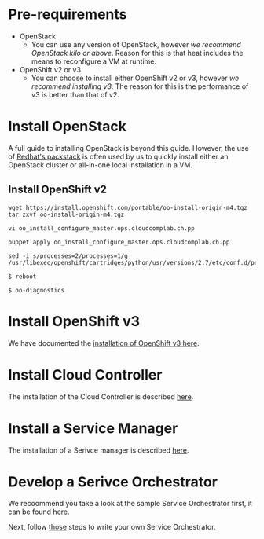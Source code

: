 # Pre-requirements 

* OpenStack
  * You can use any version of OpenStack, however *we recommend OpenStack kilo or above*. Reason for this is that heat includes the means to reconfigure a VM at runtime.
* OpenShift v2 or v3
  * You can choose to install either OpenShift v2 or v3, however *we recommend installing v3*. The reason for this is the performance of v3 is better than that of v2.

# Install OpenStack
A full guide to installing OpenStack is beyond this guide. However, the use of [Redhat's packstack](https://openstack.redhat.com/Quickstart) is often used by us to quickly install either an OpenStack cluster or all-in-one local installation in a VM.

## Install OpenShift v2

```
wget https://install.openshift.com/portable/oo-install-origin-m4.tgz
tar zxvf oo-install-origin-m4.tgz

vi oo_install_configure_master.ops.cloudcomplab.ch.pp

puppet apply oo_install_configure_master.ops.cloudcomplab.ch.pp

sed -i s/processes=2/processes=1/g /usr/libexec/openshift/cartridges/python/usr/versions/2.7/etc/conf.d/performance.conf.erb

$ reboot

$ oo-diagnostics
```

# Install OpenShift v3
We have documented the [installation of OpenShift v3 here](http://blog.zhaw.ch/icclab/installing-openshift-origin-v3-on-openstack/).

# Install Cloud Controller
The installation of the Cloud Controller is described [here](https://github.com/icclab/hurtle_cc_api/blob/master/README.md).

# Install a Service Manager
The installation of a Serivce manager is described [here](https://github.com/icclab/hurtle_sm).

# Develop a Serivce Orchestrator
We recoommend you take a look at the sample Service Orchestrator first, it can be found [here](https://github.com/icclab/hurtle_sample_so).

Next, follow [those](https://github.com/icclab/hurtle/blob/master/docs/how_to_write_a_hurtle_service.md) steps to write your own Service Orchestrator.
